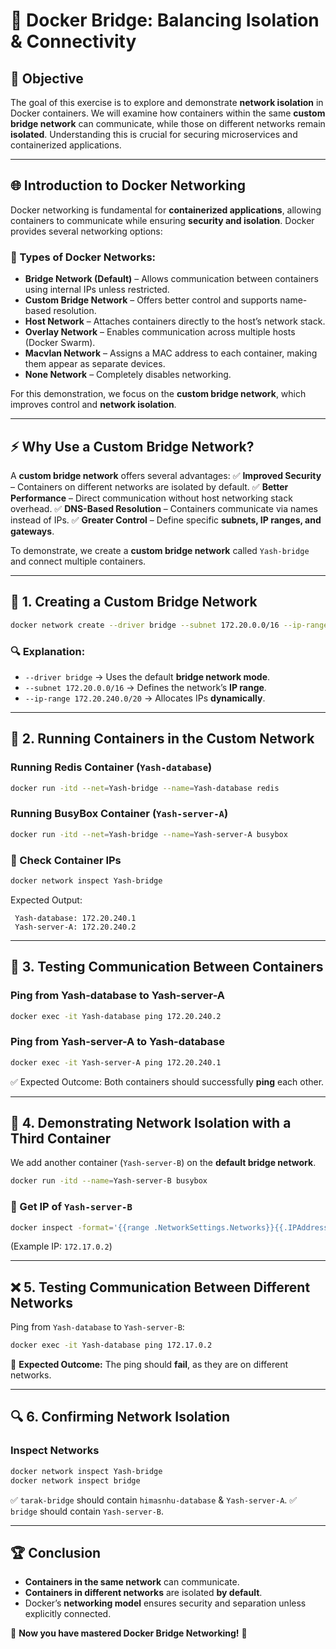 # 🚀 Docker Bridge: Balancing Isolation & Connectivity

## 📌 Objective
The goal of this exercise is to explore and demonstrate **network isolation** in Docker containers. We will examine how containers within the same **custom bridge network** can communicate, while those on different networks remain **isolated**. Understanding this is crucial for securing microservices and containerized applications.  

---

## 🌐 Introduction to Docker Networking
Docker networking is fundamental for **containerized applications**, allowing containers to communicate while ensuring **security and isolation**. Docker provides several networking options:

### 🔹 Types of Docker Networks:
- **Bridge Network (Default)** – Allows communication between containers using internal IPs unless restricted.
- **Custom Bridge Network** – Offers better control and supports name-based resolution.
- **Host Network** – Attaches containers directly to the host’s network stack.
- **Overlay Network** – Enables communication across multiple hosts (Docker Swarm).
- **Macvlan Network** – Assigns a MAC address to each container, making them appear as separate devices.
- **None Network** – Completely disables networking.

For this demonstration, we focus on the **custom bridge network**, which improves control and **network isolation**.

---

## ⚡ Why Use a Custom Bridge Network?
A **custom bridge network** offers several advantages:
✅ **Improved Security** – Containers on different networks are isolated by default.
✅ **Better Performance** – Direct communication without host networking stack overhead.
✅ **DNS-Based Resolution** – Containers communicate via names instead of IPs.
✅ **Greater Control** – Define specific **subnets, IP ranges, and gateways**.

To demonstrate, we create a **custom bridge network** called `Yash-bridge` and connect multiple containers.

---

## 🔧 1. Creating a Custom Bridge Network
```bash
docker network create --driver bridge --subnet 172.20.0.0/16 --ip-range 172.20.240.0/20 Yash-bridge
```
### 🔍 Explanation:
- `--driver bridge` → Uses the default **bridge network mode**.
- `--subnet 172.20.0.0/16` → Defines the network’s **IP range**.
- `--ip-range 172.20.240.0/20` → Allocates IPs **dynamically**.

---

## 🚀 2. Running Containers in the Custom Network
### Running **Redis Container** (`Yash-database`)
```bash
docker run -itd --net=Yash-bridge --name=Yash-database redis
```
### Running **BusyBox Container** (`Yash-server-A`)
```bash
docker run -itd --net=Yash-bridge --name=Yash-server-A busybox
```

### 📌 Check Container IPs
```bash
docker network inspect Yash-bridge
```
Expected Output:
```
 Yash-database: 172.20.240.1
 Yash-server-A: 172.20.240.2
```

---

## 🔄 3. Testing Communication Between Containers
### Ping from **Yash-database** to **Yash-server-A**
```bash
docker exec -it Yash-database ping 172.20.240.2
```
### Ping from **Yash-server-A** to **Yash-database**
```bash
docker exec -it Yash-server-A ping 172.20.240.1
```
✅ Expected Outcome: Both containers should successfully **ping** each other.

---

## 🚧 4. Demonstrating Network Isolation with a Third Container
We add another container (`Yash-server-B`) on the **default bridge network**.
```bash
docker run -itd --name=Yash-server-B busybox
```
### 📌 Get IP of `Yash-server-B`
```bash
docker inspect -format='{{range .NetworkSettings.Networks}}{{.IPAddress}}{{end}}' Yash-server-B
```
(Example IP: `172.17.0.2`)

---

## ❌ 5. Testing Communication Between Different Networks
Ping from `Yash-database` to `Yash-server-B`:
```bash
docker exec -it Yash-database ping 172.17.0.2
```
🚨 **Expected Outcome:** The ping should **fail**, as they are on different networks.

---

## 🔍 6. Confirming Network Isolation
### Inspect Networks
```bash
docker network inspect Yash-bridge
docker network inspect bridge
```
✅ `tarak-bridge` should contain `himasnhu-database` & `Yash-server-A`.
✅ `bridge` should contain `Yash-server-B`.

---

## 🏆 Conclusion
- **Containers in the same network** can communicate.
- **Containers in different networks** are isolated **by default**.
- Docker’s **networking model** ensures security and separation unless explicitly connected.

🚀 **Now you have mastered Docker Bridge Networking!** 🎯
